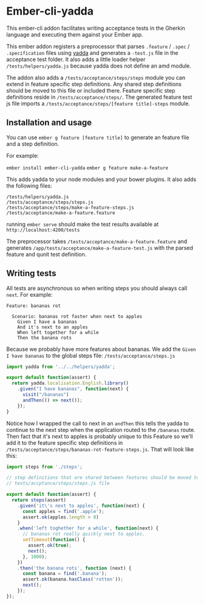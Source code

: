 # Ember-cli-yadda

This ember-cli addon facilitates writing acceptance tests in the Gherkin language and executing them against your Ember app.

This ember addon registers a preprocessor that parses `.feature` / `.spec` / `.specification` files using [yadda](https://github.com/acuminous/yadda) and generates a `-test.js` file in the acceptance test folder. It also adds a little loader helper ``/tests/helpers/yadda.js`` because yadda does not define an amd module.

The addon also adds a `/tests/acceptance/steps/steps` module you can extend in feature specific step definitions. Any shared step definitions should be moved to this file or included there. Feature specific step definitions reside in ``/tests/acceptance/steps/``. The generated feature test js file imports a ``/tests/acceptance/steps/[feature title]-steps`` module.

## Installation and usage

You can use ``ember g feature [feature title]`` to generate an feature file and a step definition.

For example:

`ember install ember-cli-yadda`
`ember g feature make-a-feature`

This adds yadda to your node modules and your bower plugins. It also adds the following files:

```
/tests/helpers/yadda.js
/tests/acceptance/steps/steps.js
/tests/acceptance/steps/make-a-feature-steps.js
/tests/acceptance/make-a-feature.feature
```
running `ember serve` should make the test results available at `http://localhost:4200/tests`

The preprocessor takes `/tests/acceptance/make-a-feature.feature` and generates `/app/tests/acceptance/make-a-feature-test.js` with the parsed feature and qunit test definition.

## Writing tests

All tests are asynchronous so when writing steps you should always call `next`. For example:

```gherkin
Feature: bananas rot

  Scenario: bananas rot faster when next to apples
    Given I have a bananas
    And it's next to an apples
    When left together for a while
    Then the banana rots
```

Because we probably have more features about bananas. We add the `Given I have bananas` to the global steps file: `/tests/acceptance/steps.js`

```js
import yadda from '../../helpers/yadda';

export default function(assert) {
  return yadda.localisation.English.library()
    .given("I have bananas", function(next) {
      visit("/bananas")
      andThen(() => next());
    });
}
```

Notice how I wrapped the call to next in an `andThen` this tells the yadda to continue to the next step when the application routed to the `/bananas` route. Then fact that it's next to apples is probably unique to this Feature so we'll add it to the feature specific step definitions in `/tests/acceptance/steps/bananas-rot-feature-steps.js`. That will look like this:

```js
import steps from './steps';

// step definitions that are shared between features should be moved to the
// tests/accptance/steps/steps.js file

export default function(assert) {
  return steps(assert)
    .given('it\'s next to apples', function(next) {
      const apples = find('.apple');
      assert.ok(apples.length > 0)
    }
    .when('left toghether for a while', function(next) {
      // bananas rot really quickly next to apples.
      setTimeout(function() {
        assert.ok(true);
        next();
      }, 1000);
    })
    .then('the banana rots', function (next) {
      const banana = find('.banana');
      assert.ok(banana.hasClass('rotten'));
      next();
    });
});
